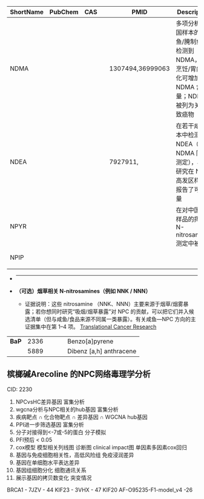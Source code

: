 

| ShortName | PubChem | CAS |     | PMID             | Description                                                  | FullName                                       |
| --------- | ------- | --- | --- | ---------------- | ------------------------------------------------------------ | ---------------------------------------------- |
| NDMA      |         |     |     | 1307494,36999063 | 多项分析在中国样本的咸鱼/腌制鱼里检测到 NDMA，且烹饪/胃内消化可增加 NDMA 含量；NDMA 被列为关注的致癌物 | N-nitrosodimethylamine (N-dimethylnitrosamine) |
| NDEA      |         |     |     | 7927911,         | 在若干咸鱼样本中检测到 NDEA（与 NDMA 同被测定），早期研究在 NPC 高发区样本里报告了可观含量        | N-nitrosodiethylamine                          |
| NPYR      |         |     |     |                  | 在对中国咸鱼样品的挥发性 N-nitrosamines 测定中被检出                           | N-nitrosopyrrolidine                           |
| NPIP      |         |     |     |                  |                                                              | N-nitrosopiperidine**                          |
|           |         |     |     |                  |                                                              |                                                |
- ****

        
- **（可选）烟草相关 N-nitrosamines（例如 NNK / NNN）**
    
    - 证据说明：这些 nitrosamine （NNK、NNN）主要来源于烟草/烟雾暴露；若你想同时研究“吸烟/烟草暴露”对 NPC 的贡献，可以把它们并入候选清单（但与咸鱼/食品来源不同属一类暴露）。有关咸鱼—NPC 方向的主证据集中在第 1–4 项。 [Translational Cancer Research](https://tcr.amegroups.org/article/view/63432/html?utm_source=chatgpt.com)





|         |      |     |     |     |                         |
| ------- | ---- | --- | --- | --- | ----------------------- |
| **BaP** | 2336 |     |     |     | Benzo[a]pyrene          |
|         | 5889 |     |     |     | Dibenz [a,h] anthracene |

## 槟榔碱Arecoline 的NPC网络毒理学分析
CID:  2230

1. NPCvsHC差异基因 富集分析
2. wgcna分析与NPC相关的hub基因 富集分析
3. 疾病靶点 ∩ 化合物靶点 ∩ 差异基因 ∩ WGCNA hub基因
4. PPI进一步筛选基因 富集分析
5. 分子对接得到<-7或-5的蛋白 分子模拟
6. PFI预后 < 0.05
7. cox模型 模型相关列线图 诊断图 clinical impact图 单因素多因素cox回归
8. 基因与免疫细胞相关性，高低风险组 免疫浸润差异
9. 基因在单细胞水平表达差异
10. 基因组细胞分化 细胞通讯关系
11. 展示基因的拷贝数变化 突变情况

BRCA1 - 7JZV - 44
KIF23 - 3VHX - 47
KIF20 AF-O95235-F1-model_v4 -26